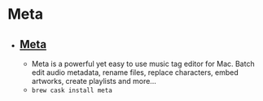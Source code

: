 # Meta
- [Meta](https://www.nightbirdsevolve.com/meta/)
  -   
  - Meta is a powerful yet easy to use music tag editor for Mac. Batch edit audio metadata, rename files, replace characters, embed artworks, create playlists and more…
  - `brew cask install meta`
